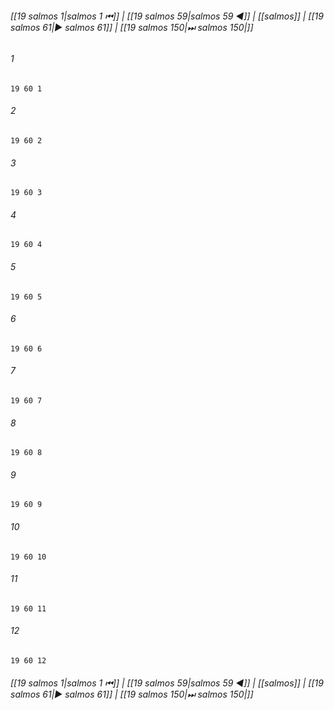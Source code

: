 
###### [[19 salmos 1|salmos 1 ⏮]] | [[19 salmos 59|salmos 59 ◀]] | [[salmos]] | [[19 salmos 61|▶ salmos 61]] | [[19 salmos 150|⏭ salmos 150|]]

###### 1
``` verse
19 60 1 
```
###### 2
``` verse
19 60 2 
```
###### 3
``` verse
19 60 3 
```
###### 4
``` verse
19 60 4 
```
###### 5
``` verse
19 60 5 
```
###### 6
``` verse
19 60 6 
```
###### 7
``` verse
19 60 7 
```
###### 8
``` verse
19 60 8 
```
###### 9
``` verse
19 60 9 
```
###### 10
``` verse
19 60 10 
```
###### 11
``` verse
19 60 11 
```
###### 12
``` verse
19 60 12 
```

###### [[19 salmos 1|salmos 1 ⏮]] | [[19 salmos 59|salmos 59 ◀]] | [[salmos]] | [[19 salmos 61|▶ salmos 61]] | [[19 salmos 150|⏭ salmos 150|]]

